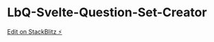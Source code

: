 # LbQ-Svelte-Question-Set-Creator

[Edit on StackBlitz ⚡️](https://stackblitz.com/edit/sveltejs-kit-template-default-vxstrh)